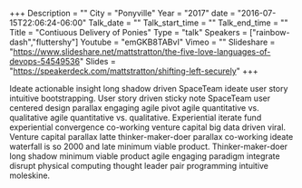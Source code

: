 +++
Description = ""
City = "Ponyville"
Year = "2017"
date = "2016-07-15T22:06:24-06:00"
Talk_date = ""
Talk_start_time = ""
Talk_end_time = ""
Title = "Contiuous Delivery of Ponies"
Type = "talk"
Speakers = ["rainbow-dash","fluttershy"]
Youtube = "emGKB8TABvI"
Vimeo = ""
Slideshare = "https://www.slideshare.net/mattstratton/the-five-love-languages-of-devops-54549536"
Slides = "https://speakerdeck.com/mattstratton/shifting-left-securely"
+++

Ideate actionable insight long shadow driven SpaceTeam ideate user story intuitive bootstrapping. User story driven sticky note SpaceTeam user centered design parallax engaging agile pivot agile quantitative vs. qualitative agile quantitative vs. qualitative. Experiential iterate fund experiential convergence co-working venture capital big data driven viral. Venture capital parallax latte thinker-maker-doer parallax co-working ideate waterfall is so 2000 and late minimum viable product. Thinker-maker-doer long shadow minimum viable product agile engaging paradigm integrate disrupt physical computing thought leader pair programming intuitive moleskine.
